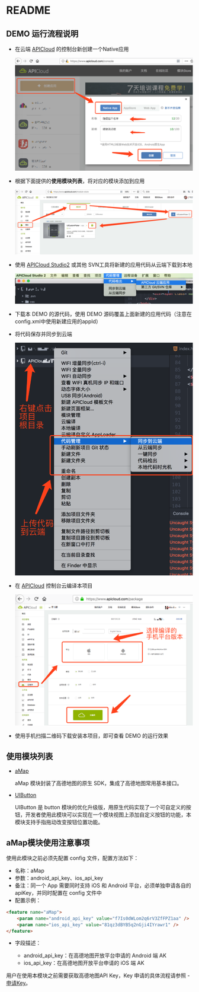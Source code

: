 # README

## DEMO 运行流程说明

- 在云端 [APICloud](https://www.apicloud.com) 的控制台新创建一个Native应用
	
	![创建应用](./readmeImgs/createApp.png)

- 根据下面提供的**使用模块列表**，将对应的模块添加到应用
	
	![添加模块](./readmeImgs/addModule.png)

- 使用 [APICloud Studio2](https://www.apicloud.com/devtools) 或其他 SVN工具将新建的应用代码从云端下载到本地
	
	![从云端下载应用](./readmeImgs/downApp.png)

- 下载本 DEMO 的源代码，使用 DEMO 源码覆盖上面新建的应用代码（注意在config.xml中使用新建应用的appId）

- 将代码保存并同步到云端
	
	![同步新代码到云端](./readmeImgs/uploadApp.png)

- 在 [APICloud](https://www.apicloud.com) 控制台云编译本项目
	
	![控制台云编译](./readmeImgs/buildApp.png)
	
- 使用手机扫描二维码下载安装本项目，即可查看 DEMO 的运行效果

## 使用模块列表

- [aMap](https://docs.apicloud.com/Client-API/Open-SDK/aMap)
	
	aMap 模块封装了高德地图的原生 SDK，集成了高德地图常用基本接口。

- [UIButton](https://docs.apicloud.com/Client-API/UI-Layout/UIButton)
	
	UIButton 是 button 模块的优化升级版，用原生代码实现了一个可自定义的按钮，开发者使用此模块可以实现在一个模块视图上添加自定义按钮的功能，本模块支持手指拖动改变按钮位置功能。
## aMap模块使用注意事项

使用此模块之前必须先配置 config 文件，配置方法如下：
* 名称：aMap
* 参数：android_api_key、ios_api_key
* 备注：同一个 App 需要同时支持 iOS 和 Android 平台，必须单独申请各自的 apiKey，并同时配置在 config 文件中
* 配置示例：

```html
<feature name="aMap">
    <param name="android_api_key" value="f7Is0dWLom2q6rV3ZfFPZ1aa" />
    <param name="ios_api_key" value="81qz3dBYB5q2nGji4IYrawr1" />
</feature>
```
* 字段描述：

	- android_api_key：在高德地图开放平台申请的 Android 端 AK
	- ios_api_key：在高德地图开放平台申请的 iOS 端 AK
	
用户在使用本模块之前需要获取高德地图API Key，Key 申请的具体流程请参照 - [申请Key](http://lbs.amap.com/api/ios-location-sdk/summary/#getkey)。